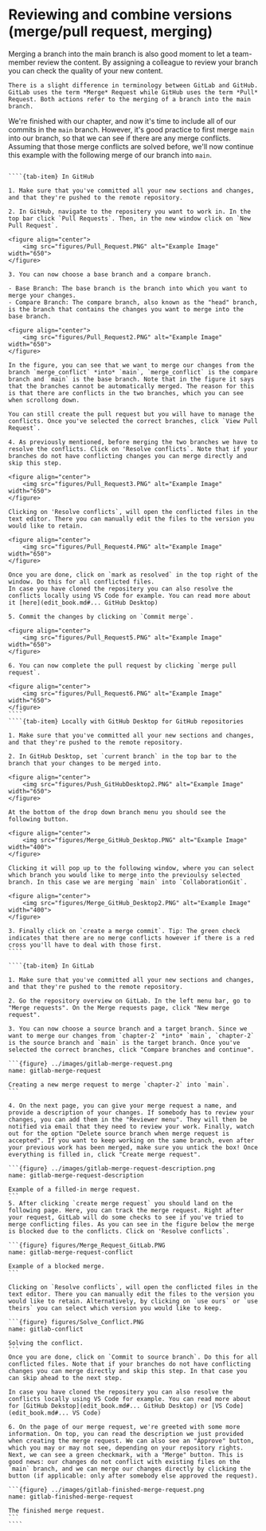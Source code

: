 # Reviewing and combine versions (merge/pull request, merging)

Merging a branch into the main branch is also good moment to let a team-member review the content. By assigning a colleague to review your branch you can check the quality of your new content. 

```{note}
There is a slight difference in terminology between GitLab and GitHub. GitLab uses the term *Merge* Request while GitHub uses the term *Pull* Request. Both actions refer to the merging of a branch into the main branch.
```

We're finished with our chapter, and now it's time to include all of our commits in the `main` branch. However, it's good practice to first merge `main` into our branch, so that we can see if there are any merge conflicts. Assuming that those merge conflicts are solved before, we'll now continue this example with the following merge of our branch into `main`.

`````{tab-set}

````{tab-item} In GitHub

1. Make sure that you've committed all your new sections and changes, and that they're pushed to the remote repository.

2. In GitHub, navigate to the repositery you want to work in. In the top bar click `Pull Requests`. Then, in the new window click on `New Pull Request`. 

<figure align="center">
    <img src="figures/Pull_Request.PNG" alt="Example Image" width="650">
</figure>

3. You can now choose a base branch and a compare branch. 

- Base Branch: The base branch is the branch into which you want to merge your changes.
- Compare Branch: The compare branch, also known as the "head" branch, is the branch that contains the changes you want to merge into the base branch.

<figure align="center">
    <img src="figures/Pull_Request2.PNG" alt="Example Image" width="650">
</figure>

In the figure, you can see that we want to merge our changes from the branch `merge_conflict` *into* `main`, `merge_conflict` is the compare branch and `main` is the base branch. Note that in the figure it says that the branches cannot be automatically merged. The reason for this is that there are conflicts in the two branches, which you can see when scrollong down. 

You can still create the pull request but you will have to manage the conflicts. Once you've selected the correct branches, click `View Pull Request`.

4. As previously mentioned, before merging the two branches we have to resolve the conflicts. Click on 'Resolve conflicts`. Note that if your branches do not have conflicting changes you can merge directly and skip this step.

<figure align="center">
    <img src="figures/Pull_Request3.PNG" alt="Example Image" width="650">
</figure>

Clicking on 'Resolve conflicts`, will open the conflicted files in the text editor. There you can manually edit the files to the version you would like to retain. 

<figure align="center">
    <img src="figures/Pull_Request4.PNG" alt="Example Image" width="650">
</figure>

Once you are done, click on `mark as resolved` in the top right of the window. Do this for all conflicted files. 
In case you have cloned the repositery you can also resolve the conflicts locally using VS Code for example. You can read more about it [here](edit_book.md#... GitHub Desktop)

5. Commit the changes by clicking on `Commit merge`. 

<figure align="center">
    <img src="figures/Pull_Request5.PNG" alt="Example Image" width="650">
</figure>

6. You can now complete the pull request by clicking `merge pull request`.

<figure align="center">
    <img src="figures/Pull_Request6.PNG" alt="Example Image" width="650">
</figure>
````
````{tab-item} Locally with GitHub Desktop for GitHub repositories

1. Make sure that you've committed all your new sections and changes, and that they're pushed to the remote repository.

2. In GitHub Desktop, set `current branch` in the top bar to the branch that your changes to be merged into.

<figure align="center">
    <img src="figures/Push_GitHubDesktop2.PNG" alt="Example Image" width="650">
</figure>

At the bottom of the drop down branch menu you should see the following button. 

<figure align="center">
    <img src="figures/Merge_GitHub_Desktop.PNG" alt="Example Image" width="400">
</figure>

Clicking it will pop up to the following window, where you can select which branch you would like to merge into the previoulsy selected branch. In this case we are merging `main` into `CollaborationGit`.

<figure align="center">
    <img src="figures/Merge_GitHub_Desktop2.PNG" alt="Example Image" width="400">
</figure>

3. Finally click on `create a merge commit`. Tip: The green check indicates that there are no merge conflicts however if there is a red cross you'll have to deal with those first.
````

````{tab-item} In GitLab

1. Make sure that you've committed all your new sections and changes, and that they're pushed to the remote repository.

2. Go the repository overview on GitLab. In the left menu bar, go to "Merge requests". On the Merge requests page, click "New merge request". 

3. You can now choose a source branch and a target branch. Since we want to merge our changes from `chapter-2` *into* `main`, `chapter-2` is the source branch and `main` is the target branch. Once you've selected the correct branches, click "Compare branches and continue".

```{figure} ../images/gitlab-merge-request.png
name: gitlab-merge-request

Creating a new merge request to merge `chapter-2` into `main`.
```

4. On the next page, you can give your merge request a name, and provide a description of your changes. If somebody has to review your changes, you can add them in the "Reviewer menu". They will then be notified via email that they need to review your work. Finally, watch out for the option "Delete source branch when merge request is accepted". If you want to keep working on the same branch, even after your previous work has been merged, make sure you untick the box! Once everything is filled in, click "Create merge request".

```{figure} ../images/gitlab-merge-request-description.png
name: gitlab-merge-request-description

Example of a filled-in merge request.
```
5. After clicking `create merge request` you should land on the following page. Here, you can track the merge request. Right after your request, GitLab will do some checks to see if you've tried to merge conflicting files. As you can see in the figure below the merge is blocked due to the conflicts. Click on 'Resolve conflicts`. 

```{figure} figures/Merge_Request_GitLab.PNG
name: gitlab-merge-request-conflict

Example of a blocked merge.
```

Clicking on `Resolve conflicts`, will open the conflicted files in the text editor. There you can manually edit the files to the version you would like to retain. Alternatively, by clicking on `use ours` or `use theirs` you can select which version you would like to keep.

```{figure} figures/Solve_Conflict.PNG
name: gitlab-conflict

Solving the conflict.
```
Once you are done, click on `Commit to source branch`. Do this for all conflicted files. Note that if your branches do not have conflicting changes you can merge directly and skip this step. In that case you can skip ahead to the next step.

In case you have cloned the repositery you can also resolve the conflicts locally using VS Code for example. You can read more about for [GitHub Dekstop](edit_book.md#... GitHub Desktop) or [VS Code](edit_book.md#... VS Code)

6. On the page of our merge request, we're greeted with some more information. On top, you can read the description we just provided when creating the merge request. We can also see an "Approve" button, which you may or may not see, depending on your repository rights. Next, we can see a green checkmark, with a "Merge" button. This is good news: our changes do not conflict with existing files on the `main` branch, and we can merge our changes directly by clicking the button (if applicable: only after somebody else approved the request). 

```{figure} ../images/gitlab-finished-merge-request.png
name: gitlab-finished-merge-request

The finished merge request.
```
````

`````
